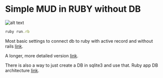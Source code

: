 # Simple MUD in RUBY without DB
![alt text](http://bakadesign.dk/backoffice/wp-content/uploads/2018/11/Orks.svg)
```ruby
ruby run.rb
```
Most basic settings to connect db to ruby with active record and without rails [link](https://til.codes/connecting-a-ruby-app-to-active-record-without-rails/).

A longer, more detailed version [link](https://snippets.aktagon.com/snippets/257-How-to-use-ActiveRecord-without-Rails).

There is also a way to just create a DB in sqlite3 and use that.
Ruby app DB architecture [link](https://www.tutorialspoint.com/ruby/ruby_database_access.htm).
